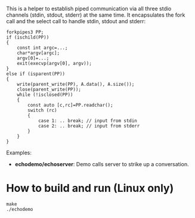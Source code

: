 
This is a helper to establish piped communication via all three stdio
channels (stdin, stdout, stderr) at the same time. It encapsulates the
fork call and the select call to handle stdin, stdout and stderr:

    forkpipes3 PP;
    if (ischild(PP))
    {
        const int argc=...;
        char*argv[argc];
        argv[0]=...;
        exit(execvp(argv[0], argv));
    }
    else if (isparent(PP))
    {
        write(parent_write(PP), A.data(), A.size());
        close(parent_write(PP));
        while (!isclosed(PP))
        {
            const auto [c,rc]=PP.readchar();
            switch (rc)
            {
                case 1: .. break; // input from stdin
                case 2: .. break; // input from stderr
            }
        }
    }

Examples:

- **echodemo/echoserver**: Demo calls server to strike up a conversation.

# How to build and run (Linux only)

    make
    ./echodemo
